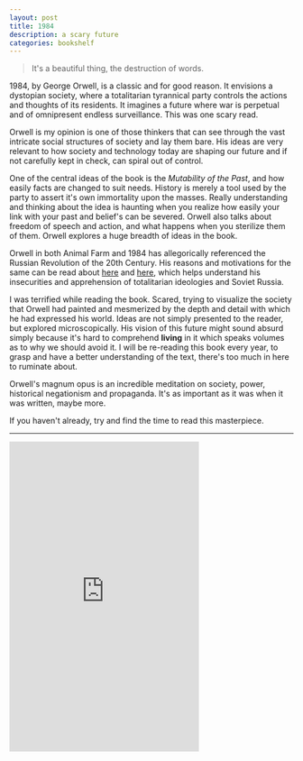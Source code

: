 ```yaml
---
layout: post
title: 1984
description: a scary future
categories: bookshelf 
---
```


> It's a beautiful thing, the destruction of words.

1984, by George Orwell, is a classic and for good reason. It envisions a dystopian society, where a totalitarian tyrannical party controls the actions and thoughts of its residents. It imagines a future where war is perpetual and of omnipresent endless surveillance. This was one scary read.

Orwell is my opinion is one of those thinkers that can see through the vast intricate social structures of society and lay them bare. His ideas are very relevant to how society and technology today are shaping our future and if not carefully kept in check, can spiral out of control.

One of the central ideas of the book is the *Mutability of the Past*, and how easily facts are changed to suit needs. History is merely a tool used by the party to assert it's own immortality upon the masses. Really understanding and thinking about the idea is haunting when you realize how easily your link with your past and belief's can be severed. Orwell also talks about freedom of speech and action, and what happens when you sterilize them of them. Orwell explores a huge breadth of ideas in the book.

Orwell in both Animal Farm and 1984 has allegorically referenced the Russian Revolution of the 20th Century. His reasons and motivations for the same can be read about [here](https://www.orwellfoundation.com/the-orwell-foundation/orwell/essays-and-other-works/the-freedom-of-the-press/) and [here](https://www.orwellfoundation.com/the-orwell-foundation/orwell/books-by-orwell/animal-farm/preface-to-the-ukrainian-edition-of-animal-farm-by-george-orwell/), which helps understand his insecurities and apprehension of totalitarian ideologies and Soviet Russia.

I was terrified while reading the book. Scared, trying to visualize the society that Orwell had painted and mesmerized by the depth and detail with which he had expressed his world. Ideas are not simply presented to the reader, but explored microscopically. His vision of this future might sound absurd simply because it's hard to comprehend **living** in it which speaks volumes as to why we should avoid it. I will be re-reading this book every year, to grasp and have a better understanding of the text, there's too much in here to ruminate about.

Orwell's magnum opus is an incredible meditation on society, power, historical negationism and propaganda. It's as important as it was when it was written, maybe more.

If you haven't already, try and find the time to read this masterpiece.

---

<iframe type="text/html" width="336" height="550" frameborder="0" allowfullscreen style="max-width:100%" src="https://read.amazon.in/kp/card?asin=B018TVAAGU&preview=newtab&linkCode=kpe&ref_=cm_sw_r_kb_dp_bxYjEbXSGTDCW" ></iframe>